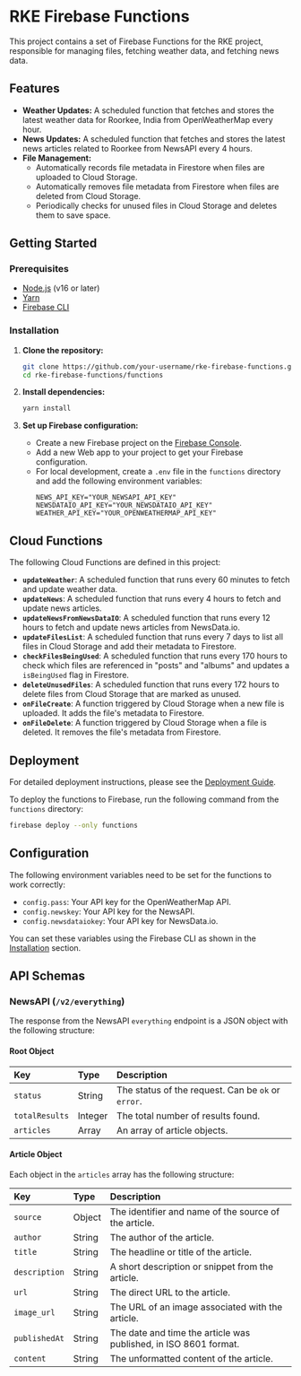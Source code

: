 # RKE Firebase Functions

This project contains a set of Firebase Functions for the RKE project, responsible for managing files, fetching weather data, and fetching news data.

## Features

- **Weather Updates:** A scheduled function that fetches and stores the latest weather data for Roorkee, India from OpenWeatherMap every hour.
- **News Updates:** A scheduled function that fetches and stores the latest news articles related to Roorkee from NewsAPI every 4 hours.
- **File Management:**
    - Automatically records file metadata in Firestore when files are uploaded to Cloud Storage.
    - Automatically removes file metadata from Firestore when files are deleted from Cloud Storage.
    - Periodically checks for unused files in Cloud Storage and deletes them to save space.

## Getting Started

### Prerequisites

- [Node.js](https://nodejs.org/) (v16 or later)
- [Yarn](https://yarnpkg.com/)
- [Firebase CLI](https://firebase.google.com/docs/cli)

### Installation

1.  **Clone the repository:**
    ```bash
    git clone https://github.com/your-username/rke-firebase-functions.git
    cd rke-firebase-functions/functions
    ```

2.  **Install dependencies:**
    ```bash
    yarn install
    ```

3.  **Set up Firebase configuration:**
    - Create a new Firebase project on the [Firebase Console](https://console.firebase.google.com/).
    - Add a new Web app to your project to get your Firebase configuration.
    - For local development, create a `.env` file in the `functions` directory and add the following environment variables:
        ```
        NEWS_API_KEY="YOUR_NEWSAPI_API_KEY"
        NEWSDATAIO_API_KEY="YOUR_NEWSDATAIO_API_KEY"
        WEATHER_API_KEY="YOUR_OPENWEATHERMAP_API_KEY"
        ```

## Cloud Functions

The following Cloud Functions are defined in this project:

- **`updateWeather`**: A scheduled function that runs every 60 minutes to fetch and update weather data.
- **`updateNews`**: A scheduled function that runs every 4 hours to fetch and update news articles.
- **`updateNewsFromNewsDataIO`**: A scheduled function that runs every 12 hours to fetch and update news articles from NewsData.io.
- **`updateFilesList`**: A scheduled function that runs every 7 days to list all files in Cloud Storage and add their metadata to Firestore.
- **`checkFilesBeingUsed`**: A scheduled function that runs every 170 hours to check which files are referenced in "posts" and "albums" and updates a `isBeingUsed` flag in Firestore.
- **`deleteUnusedFiles`**: A scheduled function that runs every 172 hours to delete files from Cloud Storage that are marked as unused.
- **`onFileCreate`**: A function triggered by Cloud Storage when a new file is uploaded. It adds the file's metadata to Firestore.
- **`onFileDelete`**: A function triggered by Cloud Storage when a file is deleted. It removes the file's metadata from Firestore.

## Deployment

For detailed deployment instructions, please see the [Deployment Guide](DEPLOYMENT.md).

To deploy the functions to Firebase, run the following command from the `functions` directory:

```bash
firebase deploy --only functions
```

## Configuration

The following environment variables need to be set for the functions to work correctly:

- `config.pass`: Your API key for the OpenWeatherMap API.
- `config.newskey`: Your API key for the NewsAPI.
- `config.newsdataiokey`: Your API key for NewsData.io.

You can set these variables using the Firebase CLI as shown in the [Installation](#installation) section.

## API Schemas

### NewsAPI (`/v2/everything`)

The response from the NewsAPI `everything` endpoint is a JSON object with the following structure:

#### Root Object

| Key            | Type    | Description                                             |
| :------------- | :------ | :------------------------------------------------------ |
| `status`       | String  | The status of the request. Can be `ok` or `error`.      |
| `totalResults` | Integer | The total number of results found.                      |
| `articles`     | Array   | An array of article objects.                            |

#### Article Object

Each object in the `articles` array has the following structure:

| Key           | Type   | Description                                                                 |
| :------------ | :----- | :-------------------------------------------------------------------------- |
| `source`      | Object | The identifier and name of the source of the article.                       |
| `author`      | String | The author of the article.                                                  |
| `title`       | String | The headline or title of the article.                                       |
| `description` | String | A short description or snippet from the article.                            |
| `url`         | String | The direct URL to the article.                                              |
| `image_url`  | String | The URL of an image associated with the article.                            |
| `publishedAt` | String | The date and time the article was published, in ISO 8601 format.            |
| `content`     | String | The unformatted content of the article.                                     |
